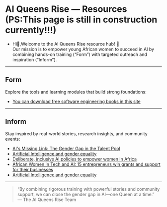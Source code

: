 
# AI Queens Rise — Resources (PS:This page is still in construction currently!!!)
- Hi👋,Welcome to the AI Queens Rise resource hub! 🎉  
Our mission is to empower young African women to succeed in AI by combining hands-on training (“Form”) with targeted outreach and inspiration (“Inform”).

---

## Form
Explore the tools and learning modules that build strong foundations: 
- [You can download free software engineering books in this site](https://ad0x99.notion.site/)
 
---

## Inform
Stay inspired by real-world stories, research insights, and community events: 
- [AI's Missing Link: The Gender Gap in the Talent Pool](https://www.interface-eu.org/publications/ai-gender-gap?utm_source=chatgpt.com)
- [Artificial Intelligence and gender equality](https://www.unwomen.org/en/articles/explainer/artificial-intelligence-and-gender-equality?utm_source=chatgpt.com)
- [Deliberate, inclusive AI policies to empower women in Africa](https://oecd.ai/en/wonk/empowering-women-africa?utm_source=chatgpt.com)
- [African Women in Tech and AI: 15 entrepreneurs win grants and support for their businesses](https://www.unesco.org/en/articles/african-women-tech-and-ai-15-entrepreneurs-win-grants-and-support-their-businesses?utm_source=chatgpt.com)
- [Artificial Intelligence and gender equality]([https://example.com/outreach](https://africa.unwomen.org/en/stories/news/2024/05/artificial-intelligence-and-gender-equality?utm_source=chatgpt.com))

---

> “By combining rigorous training with powerful stories and community support, we can close the gender gap in AI—one Queen at a time.”  
> — The AI Queens Rise Team
